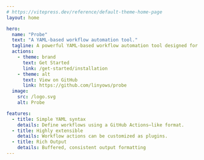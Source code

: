 ```yaml
---
# https://vitepress.dev/reference/default-theme-home-page
layout: home

hero:
  name: "Probe"
  text: "A YAML-based workflow automation tool."
  tagline: A powerful YAML-based workflow automation tool designed for testing, monitoring, and automation tasks. Probe uses plugin-based actions to execute workflows, making it highly flexible and extensible.
  actions:
    - theme: brand
      text: Get Started
      link: /get-started/installation
    - theme: alt
      text: View on GitHub
      link: https://github.com/linyows/probe
  image:
    src: /logo.svg
    alt: Probe

features:
  - title: Simple YAML syntax
    details: Define workflows using a GitHub Actions–like format.
  - title: Highly extensible
    details: Workflow actions can be customized as plugins.
  - title: Rich Output
    details: Buffered, consistent output formatting
---
```



